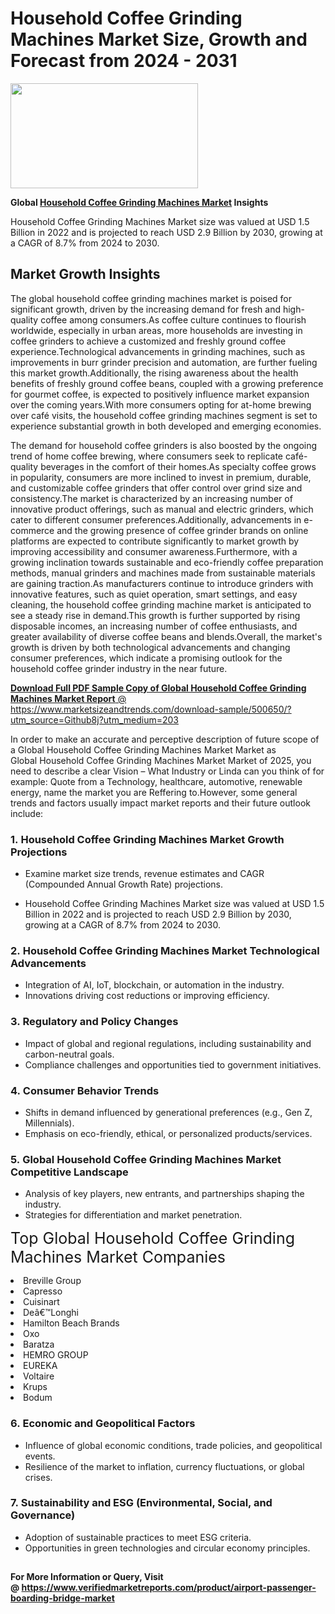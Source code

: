 <H1>Household Coffee Grinding Machines Market Size, Growth and Forecast from 2024 - 2031</H1><img class="aligncenter size-medium wp-image-584254" src="https://thirdeyenews.in/wp-content/uploads/2024/09/Global-Market-Research-300x168.jpeg" alt="" width="300" height="168" /><p><strong>Global&nbsp;<a href="https://www.marketsizeandtrends.com/download-sample/500650/?utm_source=Github8j?utm_medium=203">Household Coffee Grinding Machines Market</a> Insights</strong></p><p>Household Coffee Grinding Machines Market size was valued at USD 1.5 Billion in 2022 and is projected to reach USD 2.9 Billion by 2030, growing at a CAGR of 8.7% from 2024 to 2030.</p><p><h2>Market Growth Insights</h2> <p>The global household coffee grinding machines market is poised for significant growth, driven by the increasing demand for fresh and high-quality coffee among consumers.As coffee culture continues to flourish worldwide, especially in urban areas, more households are investing in coffee grinders to achieve a customized and freshly ground coffee experience.Technological advancements in grinding machines, such as improvements in burr grinder precision and automation, are further fueling this market growth.Additionally, the rising awareness about the health benefits of freshly ground coffee beans, coupled with a growing preference for gourmet coffee, is expected to positively influence market expansion over the coming years.With more consumers opting for at-home brewing over café visits, the household coffee grinding machines segment is set to experience substantial growth in both developed and emerging economies.<a href="#download-sample"></a></p> <p>The demand for household coffee grinders is also boosted by the ongoing trend of home coffee brewing, where consumers seek to replicate café-quality beverages in the comfort of their homes.As specialty coffee grows in popularity, consumers are more inclined to invest in premium, durable, and customizable coffee grinders that offer control over grind size and consistency.The market is characterized by an increasing number of innovative product offerings, such as manual and electric grinders, which cater to different consumer preferences.Additionally, advancements in e-commerce and the growing presence of coffee grinder brands on online platforms are expected to contribute significantly to market growth by improving accessibility and consumer awareness.Furthermore, with a growing inclination towards sustainable and eco-friendly coffee preparation methods, manual grinders and machines made from sustainable materials are gaining traction.As manufacturers continue to introduce grinders with innovative features, such as quiet operation, smart settings, and easy cleaning, the household coffee grinding machine market is anticipated to see a steady rise in demand.This growth is further supported by rising disposable incomes, an increasing number of coffee enthusiasts, and greater availability of diverse coffee beans and blends.Overall, the market's growth is driven by both technological advancements and changing consumer preferences, which indicate a promising outlook for the household coffee grinder industry in the near future.<a href="#get-more"></p><p><span class=""><strong>Download Full PDF Sample Copy of Global Household Coffee Grinding Machines Market Report</strong> @ <a href="https://www.marketsizeandtrends.com/download-sample/500650/?utm_source=Github8j?utm_medium=203" target="_blank">https://www.marketsizeandtrends.com/download-sample/500650/?utm_source=Github8j?utm_medium=203</a></span></p><p>In order to make an accurate and perceptive description of future scope of a Global&nbsp;Household Coffee Grinding Machines Market Market as Global&nbsp;Household Coffee Grinding Machines Market Market of 2025, you need to describe a clear Vision &ndash; What Industry or Linda can you think of for example: Quote from a Technology, healthcare, automotive, renewable energy, name the market you are Reffering to.However, some general trends and factors usually impact market reports and their future outlook include:</p><h3>1.&nbsp;<strong>Household Coffee Grinding Machines Market Growth Projections</strong></h3><ul><li>Examine market size trends, revenue estimates and CAGR (Compounded Annual Growth Rate) projections.</li><li><p>Household Coffee Grinding Machines Market size was valued at USD 1.5 Billion in 2022 and is projected to reach USD 2.9 Billion by 2030, growing at a CAGR of 8.7% from 2024 to 2030.</p></li></ul><h3>2.&nbsp;<strong>Household Coffee Grinding Machines Market Technological Advancements</strong></h3><ul><li>Integration of AI, IoT, blockchain, or automation in the industry.</li><li>Innovations driving cost reductions or improving efficiency.</li></ul><h3>3.&nbsp;<strong>Regulatory and Policy Changes</strong></h3><ul><li>Impact of global and regional regulations, including sustainability and carbon-neutral goals.</li><li>Compliance challenges and opportunities tied to government initiatives.</li></ul><h3>4.&nbsp;<strong>Consumer Behavior Trends</strong></h3><ul><li>Shifts in demand influenced by generational preferences (e.g., Gen Z, Millennials).</li><li>Emphasis on eco-friendly, ethical, or personalized products/services.</li></ul><h3>5.&nbsp;<strong>Global Household Coffee Grinding Machines Market Competitive Landscape</strong></h3><ul><li>Analysis of key players, new entrants, and partnerships shaping the industry.</li><li>Strategies for differentiation and market penetration.</li></ul><p data-pm-slice="1 1 []"><span style="color: inherit; font-family: inherit; font-size: 25px;">Top Global Household Coffee Grinding Machines Market Companies</span></p><div class="" data-test-id=""><p><li>Breville Group</li><li> Capresso</li><li> Cuisinart</li><li> Deâ€™Longhi</li><li> Hamilton Beach Brands</li><li> Oxo</li><li> Baratza</li><li> HEMRO GROUP</li><li> EUREKA</li><li> Voltaire</li><li> Krups</li><li> Bodum</li></p></div><h3>6.&nbsp;<strong>Economic and Geopolitical Factors</strong></h3><ul><li>Influence of global economic conditions, trade policies, and geopolitical events.</li><li>Resilience of the market to inflation, currency fluctuations, or global crises.</li></ul><h3>7.&nbsp;<strong>Sustainability and ESG (Environmental, Social, and Governance)</strong></h3><ul><li>Adoption of sustainable practices to meet ESG criteria.</li><li>Opportunities in green technologies and circular economy principles.</li></ul><h2><strong style="font-size: 14px;">For More Information or Query, Visit @&nbsp;</strong><a style="background-color: #ffffff; font-size: 14px;" href="https://www.marketsizeandtrends.com/report/household-coffee-grinding-machines-market/" target="_blank">https://www.verifiedmarketreports.com/product/airport-passenger-boarding-bridge-market</a></h2>